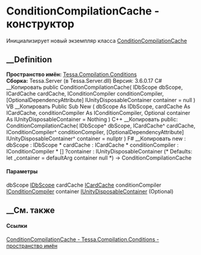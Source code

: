 # ConditionCompilationCache - конструктор
Инициализирует новый экземпляр класса
[ConditionCompilationCache](T_Tessa_Compilation_Conditions_ConditionCompilationCache.htm)
##  __Definition
 **Пространство имён:**
[Tessa.Compilation.Conditions](N_Tessa_Compilation_Conditions.htm)  
 **Сборка:** Tessa.Server (в Tessa.Server.dll) Версия: 3.6.0.17
C# __Копировать
     public ConditionCompilationCache(
    	IDbScope dbScope,
    	ICardCache cardCache,
    	IConditionCompiler conditionCompiler,
    	[OptionalDependencyAttribute] IUnityDisposableContainer container = null
    )
VB __Копировать
     Public Sub New ( 
    	dbScope As IDbScope,
    	cardCache As ICardCache,
    	conditionCompiler As IConditionCompiler,
    	<OptionalDependencyAttribute> Optional container As IUnityDisposableContainer = Nothing
    )
C++ __Копировать
     public:
    ConditionCompilationCache(
    	IDbScope^ dbScope, 
    	ICardCache^ cardCache, 
    	IConditionCompiler^ conditionCompiler, 
    	[OptionalDependencyAttribute] IUnityDisposableContainer^ container = nullptr
    )
F# __Копировать
     new : 
            dbScope : IDbScope * 
            cardCache : ICardCache * 
            conditionCompiler : IConditionCompiler * 
            [<OptionalDependencyAttribute>] ?container : IUnityDisposableContainer 
    (* Defaults:
            let _container = defaultArg container null
    *)
    -> ConditionCompilationCache
#### Параметры
dbScope [IDbScope](T_Tessa_Platform_Data_IDbScope.htm)
cardCache [ICardCache](T_Tessa_Cards_Caching_ICardCache.htm)
conditionCompiler
[IConditionCompiler](T_Tessa_Platform_Conditions_IConditionCompiler.htm)
container
[IUnityDisposableContainer](T_Tessa_Platform_IUnityDisposableContainer.htm)
(Optional)
## __См. также
#### Ссылки
[ConditionCompilationCache -
](T_Tessa_Compilation_Conditions_ConditionCompilationCache.htm)
[Tessa.Compilation.Conditions - пространство
имён](N_Tessa_Compilation_Conditions.htm)
